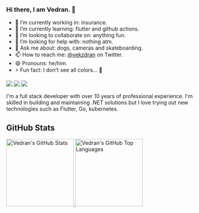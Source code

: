 ### Hi there, I am Vedran. 👋

- 🔭 I’m currently working in: insurance.
- 🌱 I’m currently learning: flutter and github actions.
- 👯 I’m looking to collaborate on: anything fun.
- 🤔 I’m looking for help with: nothing atm.
- 💬 Ask me about: dogs, cameras and skateboarding.
- 📫 How to reach me: <a href="https://twitter.com/vekzdran">@vekzdran</a> on Twitter.
- 😄 Pronouns: he/him.
- ⚡ Fun fact: I don't see all colors... 🌈

<p align="left">
    <a href="https://twitter.com/vekzdran"><img src="https://img.shields.io/badge/-Twitter-e05d44?style=flat-square&logo=twitter&logoColor=white"/></a>
    <a href="https://www.linkedin.com/in/vedranmandic"><img src="https://img.shields.io/badge/-LinkedIn-e05d44?style=flat-square&logo=linkedin&logoColor=white"/></a>
    <a href="https://functor-software.hr"><img src="https://img.shields.io/badge/web-functor--software.hr-red?style=flat-square&logo=RSS&logoColor=white"/></a>
</p>

I'm a full stack developer with over 10 years of professional experience. I'm skilled in building and maintaining .NET solutions but I love trying out new technologies such as Flutter, Go, kubernetes.

## GitHub Stats

<a href="https://github.com/vmandic">
  <img height="180em" src="https://github-readme-stats.vercel.app/api?username=vmandic&show_icons=true&theme=codeSTACKr&count_private=true" alt="Vedran's GitHub Stats" />
  <img height="180em" src="https://github-readme-stats.vercel.app/api/top-langs/?username=vmandic&theme=codeSTACKr&layout=compact" 
    alt="Vedran's GitHub Top Languages" />
</a>

